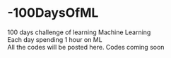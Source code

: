 # -100DaysOfML
100 days challenge of learning Machine Learning   
Each day spending 1 hour on ML  
All the codes will be posted here.
Codes coming soon